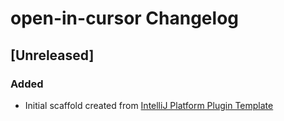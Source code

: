<!-- Keep a Changelog guide -> https://keepachangelog.com -->

# open-in-cursor Changelog

## [Unreleased]
### Added
- Initial scaffold created from [IntelliJ Platform Plugin Template](https://github.com/JetBrains/intellij-platform-plugin-template)
